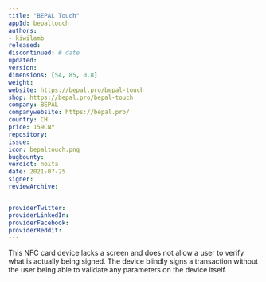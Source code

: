 ```yaml
---
title: "BEPAL Touch"
appId: bepaltouch
authors:
- kiwilamb
released: 
discontinued: # date
updated:
version:
dimensions: [54, 85, 0.8]
weight: 
website: https://bepal.pro/bepal-touch
shop: https://bepal.pro/bepal-touch
company: BEPAL
companywebsite: https://bepal.pro/
country: CH
price: 159CNY
repository: 
issue:
icon: bepaltouch.png
bugbounty:
verdict: noita 
date: 2021-07-25
signer:
reviewArchive:


providerTwitter: 
providerLinkedIn: 
providerFacebook: 
providerReddit: 
---
```


This NFC card device lacks a screen and does not allow a user to verify what is actually being signed. The device blindly signs a transaction without the user being able to validate any parameters on the device itself.